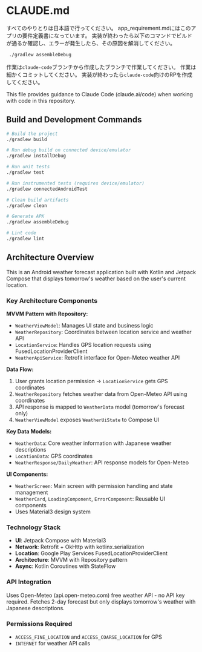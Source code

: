 # CLAUDE.md
すべてのやりとりは日本語で行ってください。
app_requirement.mdにはこのアプリの要件定義書になっています。
実装が終わったら以下のコマンドでビルドが通るか確認し、エラーが発生したら、その原因を解消してください。
```bash
 ./gradlew assembleDebug
```
作業は`claude-code`ブランチから作成したブランチで作業してください。
作業は細かくコミットしてください。
実装が終わったら`claude-code`向けのRPを作成してください。

This file provides guidance to Claude Code (claude.ai/code) when working with code in this repository.

## Build and Development Commands

```bash
# Build the project
./gradlew build

# Run debug build on connected device/emulator
./gradlew installDebug

# Run unit tests
./gradlew test

# Run instrumented tests (requires device/emulator)
./gradlew connectedAndroidTest

# Clean build artifacts
./gradlew clean

# Generate APK
./gradlew assembleDebug

# Lint code
./gradlew lint
```

## Architecture Overview

This is an Android weather forecast application built with Kotlin and Jetpack Compose that displays tomorrow's weather based on the user's current location.

### Key Architecture Components

**MVVM Pattern with Repository:**
- `WeatherViewModel`: Manages UI state and business logic
- `WeatherRepository`: Coordinates between location service and weather API
- `LocationService`: Handles GPS location requests using FusedLocationProviderClient
- `WeatherApiService`: Retrofit interface for Open-Meteo weather API

**Data Flow:**
1. User grants location permission → `LocationService` gets GPS coordinates
2. `WeatherRepository` fetches weather data from Open-Meteo API using coordinates
3. API response is mapped to `WeatherData` model (tomorrow's forecast only)
4. `WeatherViewModel` exposes `WeatherUiState` to Compose UI

**Key Data Models:**
- `WeatherData`: Core weather information with Japanese weather descriptions
- `LocationData`: GPS coordinates
- `WeatherResponse/DailyWeather`: API response models for Open-Meteo

**UI Components:**
- `WeatherScreen`: Main screen with permission handling and state management
- `WeatherCard`, `LoadingComponent`, `ErrorComponent`: Reusable UI components
- Uses Material3 design system

### Technology Stack
- **UI**: Jetpack Compose with Material3
- **Network**: Retrofit + OkHttp with kotlinx.serialization
- **Location**: Google Play Services FusedLocationProviderClient
- **Architecture**: MVVM with Repository pattern
- **Async**: Kotlin Coroutines with StateFlow

### API Integration
Uses Open-Meteo (api.open-meteo.com) free weather API - no API key required. Fetches 2-day forecast but only displays tomorrow's weather with Japanese descriptions.

### Permissions Required
- `ACCESS_FINE_LOCATION` and `ACCESS_COARSE_LOCATION` for GPS
- `INTERNET` for weather API calls